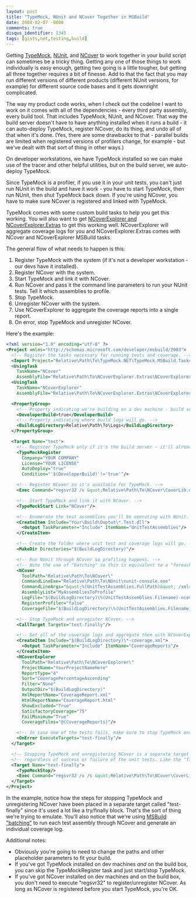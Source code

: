 ```yaml
---
layout: post
title: "TypeMock, NUnit and NCover Together in MSBuild"
date: 2008-02-07 -0800
comments: true
disqus_identifier: 1345
tags: [gists,net,testing,build]
---
```

Getting [TypeMock](http://www.typemock.com),
[NUnit](http://www.nunit.org/), and [NCover](http://ncover.org/) to work
together in your build script can sometimes be a tricky thing. Getting
any one of those things to work individually is easy enough, getting two
going is a little tougher, but getting all three together requires a bit
of finesse. Add to that the fact that you may run different versions of
different products (different NUnit versions, for example) for different
source code bases and it gets downright complicated.

The way my product code works, when I check out the codeline I want to
work on it comes with all of the dependencies - every third party
assembly, every build tool. That includes TypeMock, NUnit, and NCover.
That way the build server doesn't have to have anything installed when
it runs a build - it can auto-deploy TypeMock, register NCover, do its
thing, and undo all of that when it's done. (Yes, there are some
drawbacks to that - parallel builds are limited when registered versions
of profilers change, for example - but we've dealt with that sort of
thing in other ways.)

On developer workstations, we have TypeMock installed so we can make use
of the tracer and other helpful utilities, but on the build server, we
auto-deploy TypeMock.

Since TypeMock is a profiler, if you use it in your unit tests, you
can't just run NUnit in the build and have it work - you have to start
TypeMock, then run NUnit, then shut TypeMock back down. If you're using
NCover, you have to make sure NCover is registered and linked with
TypeMock.

TypeMock comes with some custom build tasks to help you get this
working. You will also want to get [NCoverExplorer and
NCoverExplorer.Extras](http://www.kiwidude.com/dotnet/DownloadPage.html)
to get this working well. NCoverExplorer will aggregate coverage logs
for you and NCoverExplorer.Extras comes with NCover and NCoverExplorer
MSBuild tasks.

The general flow of what needs to happen is this:

1.  Register TypeMock with the system (if it's not a developer
    workstation - our devs have it installed).
2.  Register NCover with the system.
3.  Start TypeMock and link it with NCover.
4.  Run NCover and pass it the command line parameters to run your NUnit
    tests. Tell it which assemblies to profile.
5.  Stop TypeMock.
6.  Unregister NCover with the system.
7.  Use NCoverExplorer to aggregate the coverage reports into a single
    report.
8.  On error, stop TypeMock and unregister NCover.

Here's the example:

```xml
<?xml version="1.0" encoding="utf-8" ?>
<Project xmlns="http://schemas.microsoft.com/developer/msbuild/2003">
  <!-- Register the tasks necessary for running tests and coverage. -->
  <Import Project="Relative\Path\To\TypeMock.NET\TypeMock.MSBuild.Tasks"/>
  <UsingTask
    TaskName="NCover"
    AssemblyFile="Relative\Path\To\NCoverExplorer.Extras\NCoverExplorer.MSBuildTasks.dll"/>
  <UsingTask
    TaskName="NCoverExplorer"
    AssemblyFile="Relative\Path\To\NCoverExplorer.Extras\NCoverExplorer.MSBuildTasks.dll"/>

  <PropertyGroup>
    <!-- Property indicating we're building on a dev machine - build server will set this to false. -->
    <DeveloperBuild>true</DeveloperBuild>
    <!-- Property indicating where build logs will go. -->
    <BuildLogDirectory>Relative\Path\To\Logs</BuildLogDirectory>
  </PropertyGroup>

  <Target Name="test">
    <!-- Register TypeMock only if it's the build server - it'll already be on a developer box. -->
    <TypeMockRegister
      Company="YOUR COMPANY"
      License="YOUR LICENSE"
      AutoDeploy="true"
      Condition="'$(DeveloperBuild)'!='true'"/>

    <!-- Register NCover so it's available for TypeMock. -->
    <Exec Command="regsvr32 /s &quot;Relative\Path\To\NCover\CoverLib.dll&quot;"/>

    <!-- Start TypeMock and link it with NCover. -->
    <TypeMockStart Link="NCover"/>

    <!-- Enumerate the test assemblies you'll be executing with NUnit. -->
    <CreateItem Include="Your\Build\Ouptut\*.Test.dll">
      <Output TaskParameter="Include" ItemName="UnitTestAssemblies"/>
    </CreateItem>

    <!-- Create the folder where unit test and coverage logs will go. -->
    <MakeDir Directories="$(BuildLogDirectory)"/>

    <!-- Run NUnit through NCover so profiling happens. -->
    <!-- Note the use of "batching" so this is equivalent to a "foreach" loop in MSBuild. -->
    <NCover
      ToolPath="Relative\Path\To\NCover\"
      CommandLineExe="Relative\Path\To\NUnit\nunit-console.exe"
      CommandLineArgs="&quot;%(UnitTestAssemblies.FullPath)&quot; /xml=&quot;$(BuildLogDirectory)\%(UnitTestAssemblies.Filename)-results.xml&quot;"
      AssemblyList="MyAssembliesToProfile"
      LogFile="$(BuildLogDirectory)\%(UnitTestAssemblies.Filename)-ncover.log"
      RegisterProfiler="false"
      CoverageFile="$(BuildLogDirectory)\%(UnitTestAssemblies.Filename)-coverage.xml"/>

    <!-- Stop TypeMock and unregister NCover. -->
    <CallTarget Targets="test-finally"/>

    <!-- Get all of the coverage logs and aggregate them with NCoverExplorer. -->
    <CreateItem Include="$(BuildLogDirectory)\*-coverage.xml">
      <Output TaskParameter="Include" ItemName="CoverageReports"/>
    </CreateItem>
    <NCoverExplorer
      ToolPath="Relative\Path\To\NCoverExplorer\"
      ProjectName="YourProjectNameHere"
      ReportType="4"
      Sort="CoveragePercentageAscending"
      Filter="None"
      OutputDir="$(BuildLogDirectory)"
      XmlReportName="CoverageReport.xml"
      HtmlReportName="CoverageReport.html"
      ShowExcluded="True"
      SatisfactoryCoverage="75"
      FailMinimum="True"
      CoverageFiles="@(CoverageReports)"/>

    <!-- In case one of the tests fails, make sure to stop TypeMock and unregister NCover. -->
    <OnError ExecuteTargets="test-finally"/>
  </Target>

  <!-- Stopping TypeMock and unregistering NCover is a separate target because it has to happen -->
  <!-- regardless of success or failure of the unit tests. Like the "finally" in a "try/finally" block. -->
  <Target Name="test-finally">
    <TypeMockStop/>
    <Exec Command="regsvr32 /u /s &quot;Relative\Path\To\NCover\CoverLib.dll&quot;" ContinueOnError="true"/>
  </Target>
</Project>
```

In the example, notice how the steps for stopping TypeMock and
unregistering NCover have been placed in a separate target called
"test-finally" since it's used a lot like a try/finally block. That's
the sort of thing we're trying to emulate. You'll also notice that we're
using [MSBuild
"batching"](http://msdn2.microsoft.com/en-us/library/ms171473.aspx) to
run each test assembly through NCover and generate an individual
coverage log.

Additional notes:

-   Obviously you're going to need to change the paths and other
    placeholder parameters to fit your build.
-   If you've got TypeMock installed on dev machines *and* on the build
    box, you can skip the TypeMockRegister task and just start/stop
    TypeMock.
-   If you've got NCover installed on dev machines and on the build box,
    you don't need to execute "regsvr32" to register/unregister NCover.
    As long as NCover is registered before you start TypeMock, you're
    OK.


